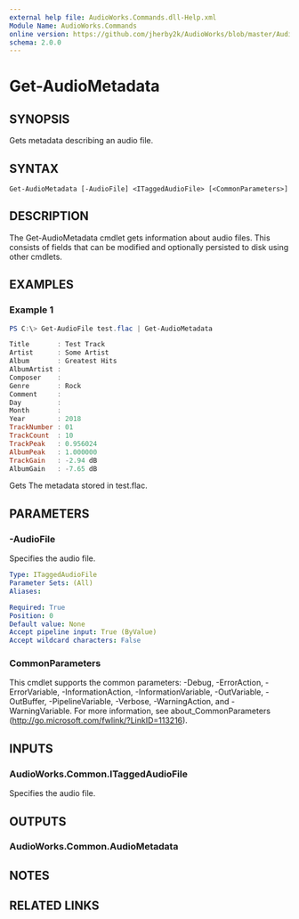 ```yaml
---
external help file: AudioWorks.Commands.dll-Help.xml
Module Name: AudioWorks.Commands
online version: https://github.com/jherby2k/AudioWorks/blob/master/AudioWorks/src/AudioWorks.Commands/docs/Get-AudioMetadata.md
schema: 2.0.0
---
```


# Get-AudioMetadata

## SYNOPSIS
Gets metadata describing an audio file.

## SYNTAX

```
Get-AudioMetadata [-AudioFile] <ITaggedAudioFile> [<CommonParameters>]
```

## DESCRIPTION
The Get-AudioMetadata cmdlet gets information about audio files. This consists of fields that can be modified and optionally persisted to disk using other cmdlets.

## EXAMPLES

### Example 1
```powershell
PS C:\> Get-AudioFile test.flac | Get-AudioMetadata

Title       : Test Track
Artist      : Some Artist
Album       : Greatest Hits
AlbumArtist :
Composer    :
Genre       : Rock
Comment     :
Day         :
Month       :
Year        : 2018
TrackNumber : 01
TrackCount  : 10
TrackPeak   : 0.956024
AlbumPeak   : 1.000000
TrackGain   : -2.94 dB
AlbumGain   : -7.65 dB
```

Gets The metadata stored in test.flac.

## PARAMETERS

### -AudioFile
Specifies the audio file.

```yaml
Type: ITaggedAudioFile
Parameter Sets: (All)
Aliases:

Required: True
Position: 0
Default value: None
Accept pipeline input: True (ByValue)
Accept wildcard characters: False
```

### CommonParameters
This cmdlet supports the common parameters: -Debug, -ErrorAction, -ErrorVariable, -InformationAction, -InformationVariable, -OutVariable, -OutBuffer, -PipelineVariable, -Verbose, -WarningAction, and -WarningVariable.
For more information, see about_CommonParameters (http://go.microsoft.com/fwlink/?LinkID=113216).

## INPUTS

### AudioWorks.Common.ITaggedAudioFile
Specifies the audio file.

## OUTPUTS

### AudioWorks.Common.AudioMetadata
## NOTES

## RELATED LINKS

